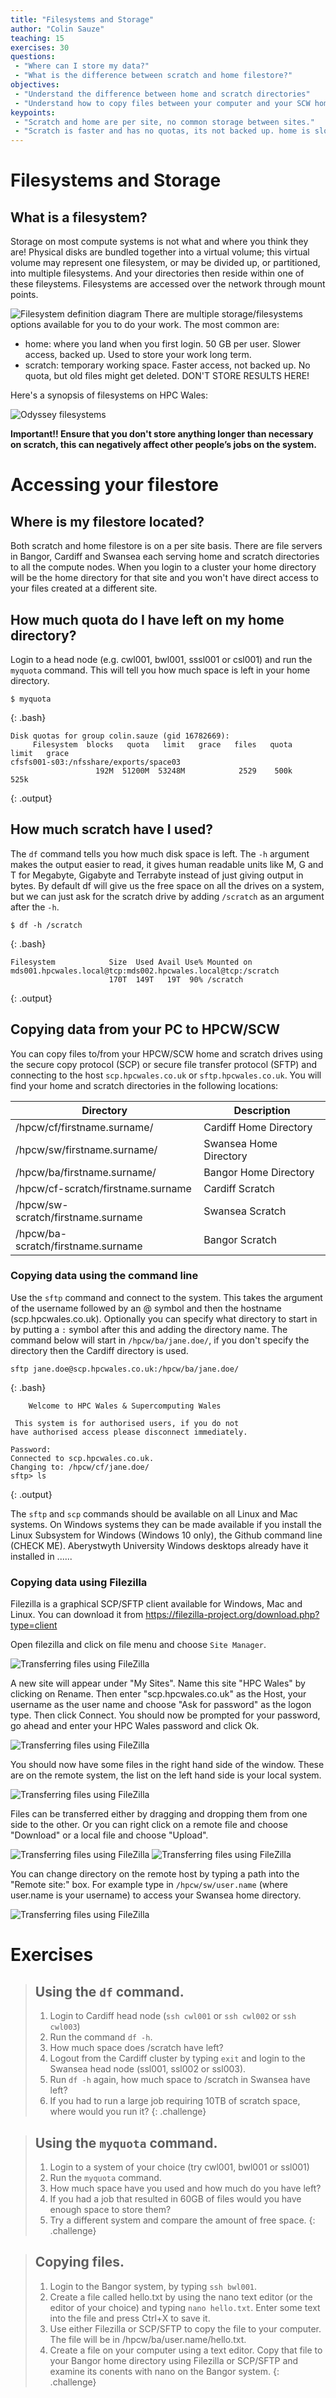 ```yaml
---
title: "Filesystems and Storage"
author: "Colin Sauze"
teaching: 15
exercises: 30
questions: 
 - "Where can I store my data?"
 - "What is the difference between scratch and home filestore?"
objectives: 
 - "Understand the difference between home and scratch directories"
 - "Understand how to copy files between your computer and your SCW home/scratch directories"
keypoints:
 - "Scratch and home are per site, no common storage between sites."
 - "Scratch is faster and has no quotas, its not backed up. home is slower, smaller but backed up"
---
```



# Filesystems and Storage

## What is a filesystem?
Storage on most compute systems is not what and where you think they are! Physical disks are bundled together into a virtual volume; this virtual volume may represent one filesystem, or may be divided up, or partitioned, into multiple filesystems. And your directories then reside within one of these fileystems. Filesystems are accessed over the network through mount points.

![Filesystem definition diagram](../fig/filesystems-generic.png)
There are multiple storage/filesystems options available for you to do your work. The most common are:
* home: where you land when you first login. 50 GB per user. Slower access, backed up. Used to store your work long term. 
* scratch: temporary working space. Faster access, not backed up. No quota, but old files might get deleted. DON'T STORE RESULTS HERE!

Here's a synopsis of filesystems on HPC Wales:

![Odyssey filesystems](../fig/filesystems-odyssey.jpg)

**Important!! Ensure that you don't store anything longer than necessary on scratch, this can negatively affect other people’s jobs on the system.**


# Accessing your filestore

## Where is my filestore located?

Both scratch and home filestore is on a per site basis. There are file servers in Bangor, Cardiff and Swansea each serving home and scratch directories to all the compute nodes. When you login to a cluster your home directory will be the home directory for that site and you won't have direct access to your files created at a different site. 

## How much quota do I have left on my home directory?

Login to a head node (e.g. cwl001, bwl001, sssl001 or csl001) and run the ```myquota``` command. This will tell you how much space is left in your home directory. 

~~~
$ myquota
~~~
{: .bash}

~~~
Disk quotas for group colin.sauze (gid 16782669): 
     Filesystem  blocks   quota   limit   grace   files   quota   limit   grace
cfsfs001-s03:/nfsshare/exports/space03
                   192M  51200M  53248M            2529    500k    525k    
~~~
{: .output}
    

## How much scratch have I used?

The ```df``` command tells you how much disk space is left. The ```-h``` argument makes the output easier to read, it gives human readable units like M, G and T for Megabyte, Gigabyte and Terrabyte instead of just giving output in bytes. By default df will give us the free space on all the drives on a system, but we can just ask for the scratch drive by adding ```/scratch``` as an argument after the ```-h```. 

~~~
$ df -h /scratch
~~~
{: .bash}

~~~
Filesystem            Size  Used Avail Use% Mounted on
mds001.hpcwales.local@tcp:mds002.hpcwales.local@tcp:/scratch
                      170T  149T   19T  90% /scratch
~~~
{: .output}

## Copying data from your PC to HPCW/SCW

You can copy files to/from your HPCW/SCW home and scratch drives using the secure copy protocol (SCP) or secure file transfer protocol (SFTP) and connecting to the host ```scp.hpcwales.co.uk``` or ```sftp.hpcwales.co.uk```. You will find your home and scratch directories in the following locations:

|Directory|Description|
|---|---|
|/hpcw/cf/firstname.surname/|Cardiff Home Directory|
|/hpcw/sw/firstname.surname/|Swansea Home Directory|
|/hpcw/ba/firstname.surname/|Bangor Home Directory|
|/hpcw/cf-scratch/firstname.surname|Cardiff Scratch|
|/hpcw/sw-scratch/firstname.surname|Swansea Scratch|
|/hpcw/ba-scratch/firstname.surname|Bangor Scratch|


### Copying data using the command line

Use the ```sftp``` command and connect to the system. This takes the argument of the username followed by an @ symbol and then the hostname (scp.hpcwales.co.uk). Optionally you can specify what directory to start in by putting a ```:``` symbol after this and adding the directory name. The command below will start in ```/hpcw/ba/jane.doe/```, if you don't specify the directory then the Cardiff directory is used. 

~~~
sftp jane.doe@scp.hpcwales.co.uk:/hpcw/ba/jane.doe/
~~~
{: .bash}


~~~
    Welcome to HPC Wales & Supercomputing Wales

 This system is for authorised users, if you do not
have authorised access please disconnect immediately.

Password: 
Connected to scp.hpcwales.co.uk.
Changing to: /hpcw/cf/jane.doe/
sftp> ls
~~~
{: .output}


The ```sftp``` and ```scp``` commands should be available on all Linux and Mac systems. On Windows systems they can be made available if you install the Linux Subsystem for Windows (Windows 10 only), the Github command line (CHECK ME).
Aberystwyth University Windows desktops already have it installed in ......


### Copying data using Filezilla

Filezilla is a graphical SCP/SFTP client available for Windows, Mac and Linux. You can download it from https://filezilla-project.org/download.php?type=client

Open filezilla and click on file menu and choose ```Site Manager```. 

![Transferring files using FileZilla](../fig/filezilla1.png)

A new site will appear under "My Sites". Name this site "HPC Wales" by clicking on Rename. Then enter "scp.hpcwales.co.uk" as the Host, your username as the user name and choose "Ask for password" as the logon type. Then click Connect. You should now be prompted for your password, go ahead and enter your HPC Wales password and click Ok. 

![Transferring files using FileZilla](../fig/filezilla2.png)

You should now have some files in the right hand side of the window. These are on the remote system, the list on the left hand side is your local system.

![Transferring files using FileZilla](../fig/filezilla3.png)

Files can be transferred either by dragging and dropping them from one side to the other. Or you can right click on a remote file and choose "Download" or a local file and choose "Upload". 

![Transferring files using FileZilla](../fig/filezilla4.png)
![Transferring files using FileZilla](../fig/filezilla5.png)

You can change directory on the remote host by typing a path into the "Remote site:" box. For example type in ```/hpcw/sw/user.name``` (where user.name is your username) to access your Swansea home directory. 

![Transferring files using FileZilla](../fig/filezilla6.png)



# Exercises

> ## Using the `df` command. 
> 1. Login to Cardiff head node (`ssh cwl001` or `ssh cwl002` or `ssh cwl003`)
> 2. Run the command `df -h`.
> 3. How much space does /scratch have left? 
> 4. Logout from the Cardiff cluster by typing `exit` and login to the Swansea head node (ssl001, ssl002 or ssl003).
> 5. Run `df -h` again, how much space to /scratch in Swansea have left? 
> 6. If you had to run a large job requiring 10TB of scratch space, where would you run it?
{: .challenge}

> ## Using the `myquota` command.
> 1. Login to a system of your choice (try cwl001, bwl001 or ssl001)
> 2. Run the `myquota` command. 
> 3. How much space have you used and how much do you have left? 
> 4. If you had a job that resulted in 60GB of files would you have enough space to store them?
> 5. Try a different system and compare the amount of free space. 
{: .challenge}

> ## Copying files.
> 1. Login to the Bangor system, by typing `ssh bwl001`.
> 2. Create a file called hello.txt by using the nano text editor (or the editor of your choice) and typing `nano hello.txt`. Enter some text into the file and press Ctrl+X to save it. 
> 3. Use either Filezilla or SCP/SFTP to copy the file to your computer. The file will be in /hpcw/ba/user.name/hello.txt. 
> 4. Create a file on your computer using a text editor. Copy that file to your Bangor home directory using Filezilla or SCP/SFTP and examine its conents with nano on the Bangor system. 
{: .challenge}
